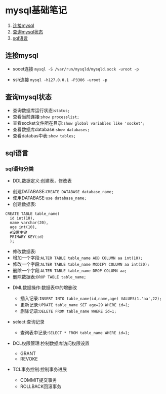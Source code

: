 # mysql基础笔记

1. [连接mysql](#连接mysql)
2. [查询mysql状态](#查询mysql状态)
3. [sql语言](#sql语言)

## <span id="连接mysql">连接mysql<span>
* socet连接
`mysql -S /var/run/mysqld/mysqld.sock -uroot -p`

* ssh连接
`mysql -h127.0.0.1 -P3306 -uroot -p`


## <span id="查询mysql状态">查询mysql状态<span>
* 查询数据库运行状态:`status;`
* 查看当前连接:`show processlist;`
* 查看socket文件所在目录:`show global variables like 'socket';`
* 查看数据库database:`show databases;`
* 查看databas中表:`show tables;`


## <span id="sql语言">sql语言<span>
### sql语句分类
* DDL数据定义:创建表，修改表
 - 创建DATABASE:`CREATE DATABASE database_name;`
 - 使用DATABASE:`use database_name;`
 - 创建数据表:
 ```
 CREATE TABLE table_name(
   id int(10),
   name varchar(20),
   age int(10),
   #设置主键
   PRIMARY KEY(id)
   );
 ```
  - 修改数据表:
   - 增加一个字段:```ALTER TABLE table_name ADD COLUMN aa int(10);```
   - 修改一个字段:`ALTER TABLE table_name MODIFY COLUMN aa int(20);`
   - 删除一个字段:`ALTER TABLE table_name DROP COLUMN aa;`
  - 删除数据表:`DROP TABLE table_name;`


* DML数据操作:数据表中的增删改
  - 插入记录:`INSERT INTO table_name(id,name,age) VALUES(1.'aa',22);`
  - 更新记录:`UPDATE table_name SET age=29 WHERE id=1;`
  - 删除记录:`DELETE FROM table_name WHERE id=1;`


* select:查询记录
  - 查询表中记录:`SELECT * FROM table_name WHERE id=1;`


* DCL权限管理:控制数据库访问权限设置
  - GRANT
  - REVOKE


* TCL事务控制:控制事务进展
  - COMMIT提交事务
  - ROLLBACK回滚事务
